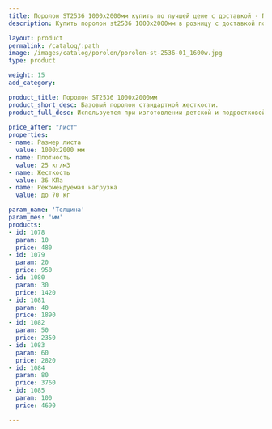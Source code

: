 ```yaml
---
title: Поролон ST2536 1000х2000мм купить по лучшей цене с доставкой - Поролоныч
description: Купить поролон st2536 1000х2000мм в розницу с доставкой по Москве в интернет-магазине Поролоныча.

layout: product
permalink: /catalog/:path
image: /images/catalog/porolon/porolon-st-2536-01_1600w.jpg
type: product

weight: 15
add_category: 

product_title: Поролон ST2536 1000х2000мм
product_short_desc: Базовый поролон стандартной жесткости.
product_full_desc: Используется при изготовлении детской и подростковой мебели, подушек, подлокотников, спинок.
        
price_after: "лист"
properties:
- name: Размер листа
  value: 1000х2000 мм
- name: Плотность
  value: 25 кг/м3
- name: Жесткость
  value: 36 КПа
- name: Рекомендуемая нагрузка
  value: до 70 кг

param_name: 'Толщина'
param_mes: 'мм'
products:
- id: 1078
  param: 10
  price: 480
- id: 1079
  param: 20
  price: 950
- id: 1080
  param: 30
  price: 1420
- id: 1081
  param: 40
  price: 1890
- id: 1082
  param: 50
  price: 2350
- id: 1083
  param: 60
  price: 2820
- id: 1084
  param: 80
  price: 3760
- id: 1085
  param: 100
  price: 4690

---
```

